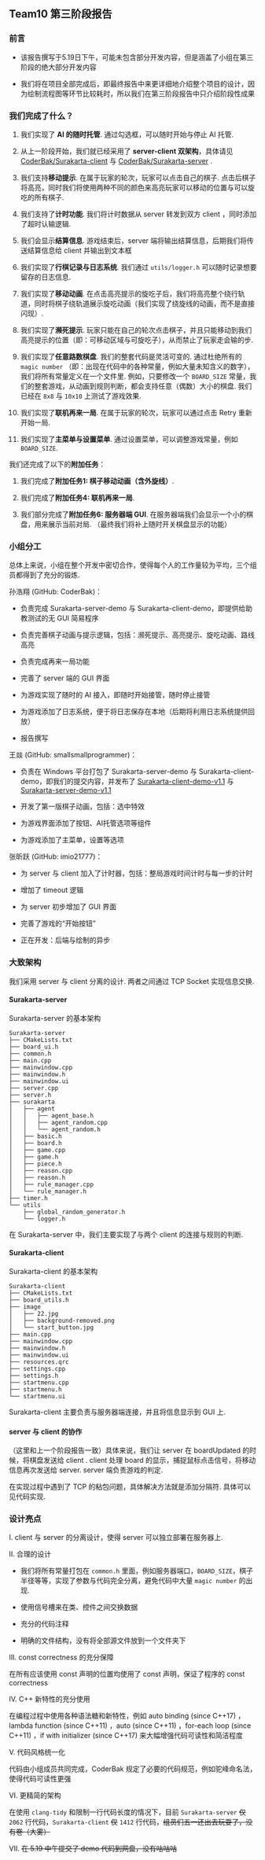 ## Team10 第三阶段报告

### 前言

- 该报告撰写于5.19日下午，可能未包含部分开发内容，但是涵盖了小组在第三阶段的绝大部分开发内容

- 我们将在项目全部完成后，即最终报告中来更详细地介绍整个项目的设计，因为绘制流程图等环节比较耗时，所以我们在第三阶段报告中只介绍阶段性成果

### 我们完成了什么？

1. 我们实现了 **AI 的随时托管**. 通过勾选框，可以随时开始与停止 AI 托管.

2. 从上一阶段开始，我们就已经采用了 **server-client 双架构**，具体请见 [CoderBak/Surakarta-client](https://github.com/CoderBak/Surakarta-client) 与 [CoderBak/Surakarta-server](https://github.com/CoderBak/Surakarta-server) .

3. 我们支持**移动提示**. 在属于玩家的轮次，玩家可以点击自己的棋子. 点击后棋子将高亮，同时我们将使用两种不同的颜色来高亮玩家可以移动的位置与可以旋吃的所有棋子.

4. 我们支持了**计时功能**. 我们将计时数据从 server 转发到双方 client ，同时添加了超时认输逻辑.

5. 我们会显示**结算信息**. 游戏结束后，server 端将输出结算信息，后期我们将传送结算信息给 client 并输出到文本框

6. 我们实现了**行棋记录与日志系统**. 我们通过 `utils/logger.h` 可以随时记录想要留存的日志信息.

7. 我们实现了**移动动画**. 在点击高亮提示的旋吃子后，我们将高亮整个绕行轨道，同时将棋子绕轨道展示旋吃动画（我们实现了绕旋线的动画，而不是直接闪现）.

8. 我们实现了**濒死提示**. 玩家只能在自己的轮次点击棋子，并且只能移动到我们高亮提示的位置（即：可移动区域与可旋吃子），从而禁止了玩家走会输的步.

9. 我们实现了**任意路数棋盘**. 我们的整套代码是灵活可变的. 通过杜绝所有的 `magic number` （即：出现在代码中的各种常量，例如大量未知含义的数字），我们将所有常量定义在一个文件里. 例如，只要修改一个 `BOARD_SIZE` 常量，我们的整套游戏，从动画到规则判断，都会支持任意（偶数）大小的棋盘. 我们已经在 `8x8` 与 `10x10` 上测试了游戏效果.

10. 我们实现了**联机再来一局**. 在属于玩家的轮次，玩家可以通过点击 Retry 重新开始一局.

11. 我们实现了**主菜单与设置菜单**. 通过设置菜单，可以调整游戏常量，例如 `BOARD_SIZE`.

我们还完成了以下的**附加任务**：

1.  我们完成了**附加任务1: 棋子移动动画（含外旋线）**.

2.  我们完成了**附加任务4: 联机再来一局**.

3.  我们部分完成了**附加任务6: 服务器端 GUI**. 在服务器端我们会显示一个小的棋盘，用来展示当前对局. （最终我们将补上随时开关棋盘显示的功能）

### 小组分工

总体上来说，小组在整个开发中密切合作，使得每个人的工作量较为平均，三个组员都得到了充分的锻炼.

孙浩翔 (GitHub: CoderBak)：

- 负责完成 Surakarta-server-demo 与 Surakarta-client-demo，即提供给助教测试的无 GUI 简易程序

- 负责完善棋子动画与提示逻辑，包括：濒死提示、高亮提示、旋吃动画、路线高亮

- 负责完成再来一局功能

- 完善了 server 端的 GUI 界面

- 为游戏实现了随时的 AI 接入，即随时开始接管，随时停止接管

- 为游戏添加了日志系统，便于将日志保存在本地（后期将利用日志系统提供回放）

- 报告撰写

王燚 (GitHub: smallsmallprogrammer)：

- 负责在 Windows 平台打包了 Surakarta-server-demo 与 Surakarta-client-demo，即我们的提交内容，并发布了 [Surakarta-client-demo-v1.1](https://github.com/CoderBak/Surakarta-client-demo/releases/tag/v1.1) 与 [Surakarta-server-demo-v1.1](https://github.com/CoderBak/Surakarta-server-demo/releases/tag/v1.1)

- 开发了第一版棋子动画，包括：选中特效

- 为游戏界面添加了按钮、AI托管选项等组件

- 为游戏添加了主菜单，设置等选项

张昕跃 (GitHub: imio21777)：

- 为 server 与 client 加入了计时器，包括：整局游戏时间计时与每一步的计时

- 增加了 timeout 逻辑

- 为 server 初步增加了 GUI 界面

- 完善了游戏的“开始按钮”

- 正在开发：后端与绘制的异步

### 大致架构

我们采用 server 与 client 分离的设计. 两者之间通过 TCP Socket 实现信息交换.

#### Surakarta-server

Surakarta-server 的基本架构

```
Surakarta-server
├── CMakeLists.txt
├── board_ui.h
├── common.h
├── main.cpp
├── mainwindow.cpp
├── mainwindow.h
├── mainwindow.ui
├── server.cpp
├── server.h
├── surakarta
│   ├── agent
│   │   ├── agent_base.h
│   │   ├── agent_random.cpp
│   │   └── agent_random.h
│   ├── basic.h
│   ├── board.h
│   ├── game.cpp
│   ├── game.h
│   ├── piece.h
│   ├── reason.cpp
│   ├── reason.h
│   ├── rule_manager.cpp
│   └── rule_manager.h
├── timer.h
└── utils
    ├── global_random_generator.h
    └── logger.h
```

在 Surakarta-server 中，我们主要实现了与两个 client 的连接与规则的判断.

#### Surakarta-client

Surakarta-client 的基本架构

```
Surakarta-client
├── CMakeLists.txt
├── board_utils.h
├── image
│   ├── 22.jpg
│   ├── background-removed.png
│   └── start_button.jpg
├── main.cpp
├── mainwindow.cpp
├── mainwindow.h
├── mainwindow.ui
├── resources.qrc
├── settings.cpp
├── settings.h
├── startmenu.cpp
├── startmenu.h
└── startmenu.ui
```

Surakarta-client 主要负责与服务器端连接，并且将信息显示到 GUI 上.

#### server 与 client 的协作

（这里和上一个阶段报告一致）具体来说，我们让 server 在 boardUpdated 的时候，将棋盘发送给 client . client 处理 board 的显示，捕捉鼠标点击信号，将移动信息再次发送给 server. server 端负责游戏的判定.

在实现过程中遇到了 TCP 的粘包问题，具体解决方法就是添加分隔符. 具体可以见代码实现.

### 设计亮点

I. client 与 server 的分离设计，使得 server 可以独立部署在服务器上.

II. 合理的设计

- 我们将所有常量打包在 `common.h` 里面，例如服务器端口，`BOARD_SIZE`，棋子半径等等，实现了参数与代码完全分离，避免代码中大量 `magic number` 的出现.

- 使用信号槽来在类、控件之间交换数据

- 充分的代码注释

- 明确的文件结构，没有将全部源文件放到一个文件夹下

III. const correctness 的充分保障

在所有应该使用 const 声明的位置均使用了 const 声明，保证了程序的 const correctness

IV. C++ 新特性的充分使用

在编程过程中使用各种语法糖和新特性，例如 auto binding (since C++17) ，lambda function (since C++11) ，auto (since C++11) ，for-each loop (since C++11) ，if with initializer (since C++17) 来大幅增强代码可读性和简洁程度

V. 代码风格统一化

代码由小组成员共同完成，CoderBak 规定了必要的代码规范，例如驼峰命名法，使得代码可读性更强

VI. 更精简的架构

在使用 `clang-tidy` 和限制一行代码长度的情况下，目前 `Surakarta-server` ~~仅~~ `2062` 行代码，`Surakarta-client` ~~仅~~ `1412` 行代码，~~组员们五一还出去玩耍了，没有卷（大雾）~~

VII. ~~在 5.19 中午提交了 demo 代码到网盘，没有咕咕咕~~
